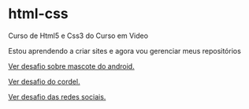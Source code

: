 # html-css
 Curso de Html5 e Css3 do Curso em Video

Estou aprendendo a criar sites e agora vou gerenciar meus repositórios

<a href="https://victorhugo71.github.io/html-css/desafios/desafio10_1/android.html">Ver desafio sobre mascote do android.</a>

<a href="https://victorhugo71.github.io/projeto-cordel/">Ver desafio do cordel.</a>

<a href="https://victorhugo71.github.io/projeto-social/">Ver desafio das redes sociais.</a>